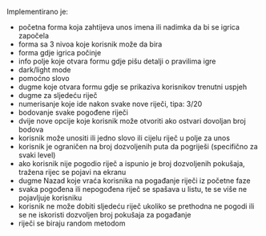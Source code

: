 
Implementirano je:

- početna forma koja zahtijeva unos imena ili nadimka da bi se igrica započela
- forma sa 3 nivoa koje korisnik može da bira
- forma gdje igrica počinje
- info polje koje otvara formu gdje pišu detalji o pravilima igre
- dark/light mode
- pomoćno slovo
- dugme koje otvara formu gdje se prikaziva korisnikov trenutni uspjeh
- dugme za sljedeću riječ
- numerisanje koje ide nakon svake nove riječi, tipa: 3/20
- bodovanje svake pogođene riječi
- dvije nove opcije koje korisnik može otvoriti ako ostvari dovoljan broj bodova
- korisnik može unositi ili jedno slovo ili cijelu riječ u polje za unos
- korisnik je ograničen na broj dozvoljenih puta da pogriješi (specifično za svaki level)
- ako korisnik nije pogodio riječ a ispunio je broj dozvoljenih pokušaja, tražena rijec se pojavi na ekranu
- dugme Nazad koje vraća korisnika na pogađanje riječi iz početne faze
- svaka pogođena ili nepogođena riječ se spašava u listu, te se više ne pojavljuje korisniku
- korisnik ne može dobiti sljedeću riječ ukoliko se prethodna ne pogodi ili se ne iskoristi dozvoljen broj pokušaja za pogađanje
- riječi se biraju random metodom





